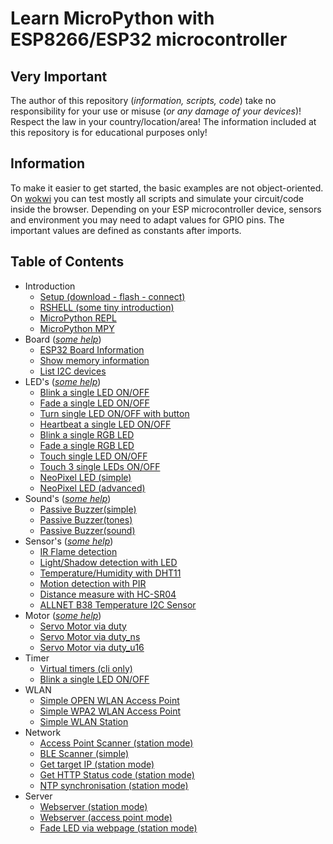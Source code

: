 # Learn MicroPython with ESP8266/ESP32 microcontroller

## Very Important

The author of this repository (_information, scripts, code_) take no responsibility for your use or misuse (_or any damage of your devices_)! Respect the law in your country/location/area! The information included at this repository is for educational purposes only!

## Information

To make it easier to get started, the basic examples are not object-oriented. On [wokwi](https://wokwi.com) you can test mostly all scripts and simulate your circuit/code inside the browser. Depending on your ESP microcontroller device, sensors and environment you may need to adapt values for GPIO pins. The important values are defined as constants after imports.

## Table of Contents

- Introduction
  - [Setup (download - flash - connect)](./Setup/README.md)
  - [RSHELL (some tiny introduction)](./RSHELL/README.md)
  - [MicroPython REPL](./REPL/README.md)
  - [MicroPython MPY](./MPY/README.md)
- Board (_[some help](./Tutorials/BOARD/help.md)_)
  - [ESP32 Board Information](./Tutorials/BOARD/esp32_info.py) 
  - [Show memory information](./Tutorials/BOARD/memory.py)
  - [List I2C devices](./Tutorials/BOARD/i2c_scan.py)
- LED's (_[some help](./Tutorials/LED/help.md)_)
  - [Blink a single LED ON/OFF](./Tutorials/LED/one_single_led_blink.py)
  - [Fade a single LED ON/OFF](./Tutorials/LED/one_single_led_fade.py)
  - [Turn single LED ON/OFF with button](./Tutorials/LED/one_single_led_btn.py)
  - [Heartbeat a single LED ON/OFF](./Tutorials/LED/one_single_led_heartbeat.py)
  - [Blink a single RGB LED](./Tutorials/LED/one_rgb_led_blink.py)
  - [Fade a single RGB LED](./Tutorials/LED/one_rgb_led_fade.py)
  - [Touch single LED ON/OFF](./Tutorials/LED/one_single_led_touch.py)
  - [Touch 3 single LEDs ON/OFF](./Tutorials/LED/three_single_led_touch.py)
  - [NeoPixel LED (simple)](./Tutorials/LED/neopixel_simple.py)
  - [NeoPixel LED (advanced)](./Tutorials/LED/neopixel_advanced.py)
- Sound's (_[some help](./Tutorials/SOUND/help.md)_)
  - [Passive Buzzer(simple)](./Tutorials/SOUND/passive_buzzer_simple.py)
  - [Passive Buzzer(tones)](./Tutorials/SOUND/passive_buzzer_tones.py)
  - [Passive Buzzer(sound)](./Tutorials/SOUND/passive_buzzer_sound.py)
- Sensor's (_[some help](./Tutorials/SENSORS/help.md)_)
  - [IR Flame detection](./Tutorials/SENSORS/ir_flame_detection.py)
  - [Light/Shadow detection with LED](./Tutorials/SENSORS/shadow_detection.py)
  - [Temperature/Humidity with DHT11](./Tutorials/SENSORS/dht11.py)
  - [Motion detection with PIR](./Tutorials/SENSORS/pir.py)
  - [Distance measure with HC-SR04](./Tutorials/SENSORS/hcsr04.py)
  - [ALLNET B38 Temperature I2C Sensor](./Tutorials/SENSORS/allnet_B38_temperature.py)
- Motor (_[some help](./Tutorials/MOTOR/help.md)_)
  - [Servo Motor via duty](./Tutorials/MOTOR/servo_duty.py)
  - [Servo Motor via duty_ns](./Tutorials/MOTOR/servo_duty_ns.py)
  - [Servo Motor via duty_u16](./Tutorials/MOTOR/servo_duty_u16.py)
- Timer
  - [Virtual timers (cli only)](./Tutorials/TIMER/timer_cli.py)
  - [Blink a single LED ON/OFF](./Tutorials/TIMER/blink_single_led.py)
- WLAN
  - [Simple OPEN WLAN Access Point](./Tutorials/WiFi/wlan_access_point_mode_open.py)
  - [Simple WPA2 WLAN Access Point](./Tutorials/WiFi/wlan_access_point_mode_wp2.py)
  - [Simple WLAN Station](./Tutorials/WiFi/wlan_station_mode.py)
- Network
  - [Access Point Scanner (station mode)](./Tutorials/NETWORK/access_point_scan.py)
  - [BLE Scanner (simple)](./Tutorials/NETWORK/ble_scan.py)
  - [Get target IP (station mode)](./Tutorials/NETWORK/get_target_ip.py)
  - [Get HTTP Status code (station mode)](./Tutorials/NETWORK/get_http_status.py)
  - [NTP synchronisation (station mode)](./Tutorials/NETWORK/ntp_time.py)
- Server
  - [Webserver (station mode)](./Tutorials/SERVER/webserver_station_mode.py)
  - [Webserver (access point mode)](./Tutorials/SERVER/ap_time_info.py)
  - [Fade LED via webpage (station mode)](./Tutorials/SERVER/fade_led_on_off.py)

